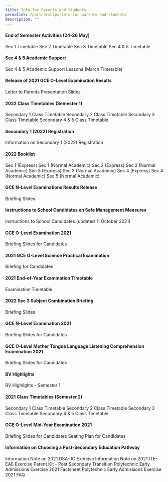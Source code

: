 ```yaml
---
title: Info for Parents and Students
permalink: /partnerships/info-for-parents-and-students
description: ""
---
```

#### End of Semester Activities (24-26 May)

Sec 1 Timetable
Sec 2 Timetable
Sec 3 Timetable
Sec 4 & 5 Timetable


#### Sec 4 & 5 Academic Support

Sec 4 & 5 Academic Support Lessons (March Timetable)


#### Release of 2021 GCE O-Level Examination Results

Letter to Parents
Presentation Slides

#### 2022 Class Timetables (Semester 1)

Secondary 1 Class Timetable
Secondary 2 Class Timetable
Secondary 3 Class Timetable
Secondary 4 & 5 Class Timetable


#### Secondary 1 (2022) Registration

Information on Secondary 1 (2022) Registration


#### 2022 Booklist


Sec 1 (Express)
Sec 1 (Normal Academic)
Sec 2 (Express)
Sec 2 (Normal Academic)
Sec 3 (Express)
Sec 3 (Normal Academic)
Sec 4 (Express)
Sec 4 (Normal Academic)
Sec 5 (Normal Academic)


#### GCE N-Level Examinations Results Release

Briefing Slides


#### Instructions to School Candidates on Safe Management Measures 

Instructions to School Candidates (updated 11 October 2021)


#### GCE O-Level Examination 2021

Briefing Slides for Candidates


#### 2021 GCE O-Level Science Practical Examination

Briefing for Candidates


#### 2021 End-of-Year Examination Timetable

Examination Timetable


#### 2022 Sec 3 Subject Combination Briefing

Briefing Slides


#### GCE N-Level Examination 2021

Briefing Slides for Candidates

#### GCE O-Level Mother Tongue Language Listening Comprehension Examination 2021

Briefing Slides for Candidates


#### BV Highlights

BV Highlights - Semester 1


#### 2021 Class Timetables (Semester 2)

Secondary 1 Class Timetable
Secondary 2 Class Timetable
Secondary 3 Class Timetable
Secondary 4 & 5 Class Timetable


#### GCE O-Level Mid-Year Examination 2021

Briefing Slides for Candidates
Seating Plan for Candidates


#### Information on Choosing a Post-Secondary Education Pathway 

Information Note on 2021 DSA-JC Exercise
Information Note on 2021 ITE-EAE Exercise
Parent Kit - Post Secondary Transition
Polytechnic Early Admissions Exercise 2021 Factsheet
Polytechnic Early Admissions Exercise 2021 FAQ
